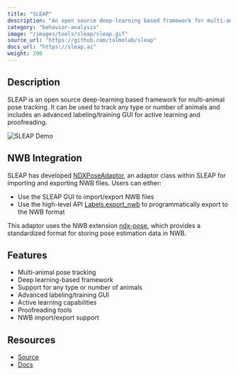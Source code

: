 ```yaml
---
title: "SLEAP"
description: "An open source deep-learning based framework for multi-animal pose tracking, capable of tracking any type or number of animals with an advanced labeling/training GUI for active learning and proofreading."
category: "behavior-analysis"
image: "/images/tools/sleap/sleap.gif"
source_url: "https://github.com/talmolab/sleap"
docs_url: "https://sleap.ai"
weight: 200
---
```


## Description

SLEAP is an open source deep-learning based framework for multi-animal pose tracking. It can be used to track any type or number of animals and includes an advanced labeling/training GUI for active learning and proofreading.

![SLEAP Demo](/images/tools/sleap/sleap.gif)

## NWB Integration

SLEAP has developed [NDXPoseAdaptor](https://sleap.ai/api/sleap.io.format.ndx_pose.html#module-sleap.io.format.ndx_pose), an adaptor class within SLEAP for importing and exporting NWB files. Users can either:
- Use the SLEAP GUI to import/export NWB files
- Use the high-level API [Labels.export_nwb](https://sleap.ai/api/sleap.io.dataset.html#sleap.io.dataset.Labels.export_nwb) to programmatically export to the NWB format

This adaptor uses the NWB extension [ndx-pose](https://github.com/rly/ndx-pose), which provides a standardized format for storing pose estimation data in NWB.

## Features

- Multi-animal pose tracking
- Deep learning-based framework
- Support for any type or number of animals
- Advanced labeling/training GUI
- Active learning capabilities
- Proofreading tools
- NWB import/export support

## Resources

* [Source](https://github.com/talmolab/sleap)
* [Docs](https://sleap.ai)
